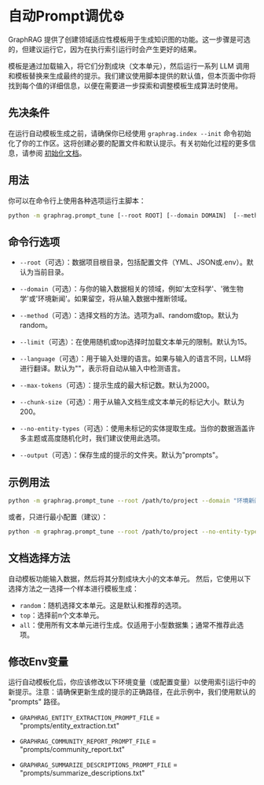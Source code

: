 # 自动Prompt调优⚙️

GraphRAG 提供了创建领域适应性模板用于生成知识图的功能。这一步骤是可选的，但建议运行它，因为在执行索引运行时会产生更好的结果。

模板是通过加载输入，将它们分割成块（文本单元），然后运行一系列 LLM 调用和模板替换来生成最终的提示。我们建议使用脚本提供的默认值，但本页面中你将找到每个值的详细信息，以便在需要进一步探索和调整模板生成算法时使用。

## 先决条件

在运行自动模板生成之前，请确保你已经使用 `graphrag.index --init` 命令初始化了你的工作区。这将创建必要的配置文件和默认提示。有关初始化过程的更多信息，请参阅 [初始化文档](/indexgraph/config/init)。

## 用法

你可以在命令行上使用各种选项运行主脚本：

```bash
python -m graphrag.prompt_tune [--root ROOT] [--domain DOMAIN]  [--method METHOD] [--limit LIMIT] [--language LANGUAGE] [--max-tokens MAX_TOKENS] [--chunk-size CHUNK_SIZE] [--no-entity-types] [--output OUTPUT]
```

## 命令行选项

- `--root`（可选）：数据项目根目录，包括配置文件（YML、JSON或.env）。默认为当前目录。

- `--domain`（可选）：与你的输入数据相关的领域，例如'太空科学'、'微生物学'或'环境新闻'。如果留空，将从输入数据中推断领域。

- `--method`（可选）：选择文档的方法。选项为all、random或top。默认为random。

- `--limit`（可选）：在使用随机或top选择时加载文本单元的限制。默认为15。

- `--language`（可选）：用于输入处理的语言。如果与输入的语言不同，LLM将进行翻译。默认为""，表示将自动从输入中检测语言。

- `--max-tokens`（可选）：提示生成的最大标记数。默认为2000。

- `--chunk-size`（可选）：用于从输入文档生成文本单元的标记大小。默认为200。

- `--no-entity-types`（可选）：使用未标记的实体提取生成。当你的数据涵盖许多主题或高度随机化时，我们建议使用此选项。

- `--output`（可选）：保存生成的提示的文件夹。默认为"prompts"。

## 示例用法

```bash
python -m graphrag.prompt_tune --root /path/to/project --domain "环境新闻" --method random --limit 10 --language English --max-tokens 2048 --chunk-size 256 --no-entity-types --output /path/to/output
```

或者，只进行最小配置（建议）：

```bash
python -m graphrag.prompt_tune --root /path/to/project --no-entity-types
```

## 文档选择方法

自动模板功能输入数据，然后将其分割成块大小的文本单元。
然后，它使用以下选择方法之一选择一个样本进行模板生成：

- `random`：随机选择文本单元。这是默认和推荐的选项。
- `top`：选择前n个文本单元。
- `all`：使用所有文本单元进行生成。仅适用于小型数据集；通常不推荐此选项。

## 修改Env变量



运行自动模板化后，你应该修改以下环境变量（或配置变量）以使用索引运行中的新提示。注意：请确保更新生成的提示的正确路径，在此示例中，我们使用默认的 "prompts" 路径。

- `GRAPHRAG_ENTITY_EXTRACTION_PROMPT_FILE` = "prompts/entity_extraction.txt"

- `GRAPHRAG_COMMUNITY_REPORT_PROMPT_FILE` = "prompts/community_report.txt"

- `GRAPHRAG_SUMMARIZE_DESCRIPTIONS_PROMPT_FILE` = "prompts/summarize_descriptions.txt"
